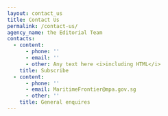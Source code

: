 ```yaml
---
layout: contact_us
title: Contact Us
permalink: /contact-us/
agency_name: the Editorial Team
contacts:
  - content:
      - phone: ''
      - email: ''
      - other: Any text here <i>including HTML</i>
    title: Subscribe
  - content:
      - phone: ''
      - email: MaritimeFrontier@mpa.gov.sg
      - other: ''
    title: General enquires
---
```

